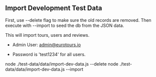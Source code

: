 ## Import Development Test Data

First, use --delete flag to make sure the old records are removed.
Then execute with --import to seed the db from the JSON data.

This will import tours, users and reviews.

- Admin User:
  admin@eurotours.io

- Password is 'test1234' for all users.

node ./test-data/data/import-dev-data.js --delete
node ./test-data/data/import-dev-data.js --import
